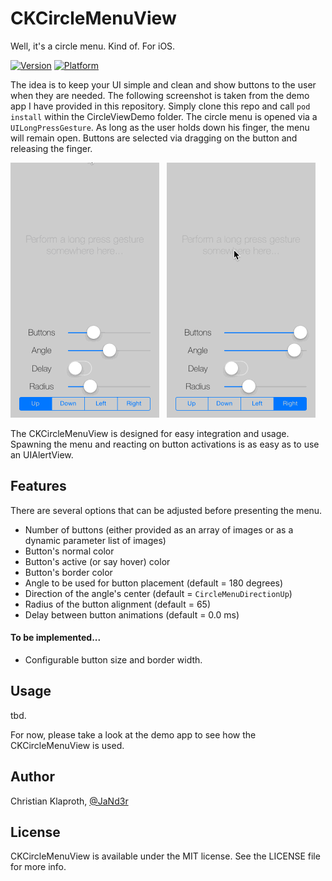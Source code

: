 CKCircleMenuView
================

Well, it's a circle menu. Kind of. For iOS.

[![Version](https://cocoapod-badges.herokuapp.com/v/CKCircleMenuView/badge.png)](http://cocoadocs.org/docsets/CKCircleMenuView)
[![Platform](https://cocoapod-badges.herokuapp.com/p/CKCircleMenuView/badge.png)](http://cocoadocs.org/docsets/CKCircleMenuView)

The idea is to keep your UI simple and clean and show buttons to the user when they are needed. The following screenshot is taken from the demo app I have provided in this repository. Simply clone this repo and call `pod install` within the CircleViewDemo folder. The circle menu is opened via a `UILongPressGesture`. As long as the user holds down his finger, the menu will remain open. Buttons are selected via dragging on the button and releasing the finger.

![](CircleMenuDemo1.gif) &nbsp; ![](CircleMenuDemo2.gif)

The CKCircleMenuView is designed for easy integration and usage. Spawning the menu and reacting on button activations is as easy as to use an UIAlertView.

## Features

There are several options that can be adjusted before presenting the menu.

* Number of buttons (either provided as an array of images or as a dynamic parameter list of images)
* Button's normal color
* Button's active (or say hover) color
* Button's border color
* Angle to be used for button placement (default = 180 degrees)
* Direction of the angle's center (default = `CircleMenuDirectionUp`)
* Radius of the button alignment (default = 65)
* Delay between button animations (default = 0.0 ms)

#### To be implemented...

* Configurable button size and border width.

## Usage

tbd.

For now, please take a look at the demo app to see how the CKCircleMenuView is used.

## Author

Christian Klaproth, [@JaNd3r](http://twitter.com/JaNd3r)

## License

CKCircleMenuView is available under the MIT license. See the LICENSE file for more info.
